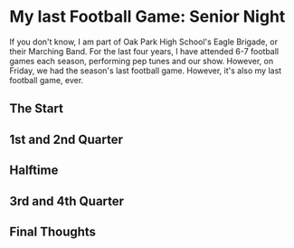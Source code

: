 # My last Football Game: Senior Night
If you don't know, I am part of Oak Park High School's Eagle Brigade, or their Marching Band. For the last four years, I have attended 6-7 football games each season, performing pep tunes and our show. However, on Friday, we had the season's last football game. However, it's also my last football game, ever. 

## The Start


## 1st and 2nd Quarter


## Halftime


## 3rd and 4th Quarter


## Final Thoughts


